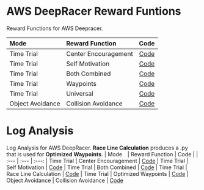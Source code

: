 # AWS DeepRacer Reward Funtions
Reward Functions for AWS Deepracer. 

| Mode⠀            |  Reward Function       | Code |
| :---             | :---                   | :---:
| Time Trial       | Center Encouragement   | [Code](https://github.com/eduardo-vidals/AWS-DeepRacer-Reward-Functions/blob/main/RewardFunction.01_Sample/reward_function.py)
| Time Trial       | Self Motivation        | [Code](https://github.com/eduardo-vidals/AWS-DeepRacer-Reward-Functions/blob/main/RewardFunction.02_SelfMotivator/reward_function.py)
| Time Trial       | Both Combined          | [Code](https://github.com/eduardo-vidals/AWS-DeepRacer-Reward-Functions/blob/main/RewardFunction.03_BothCombined/reward_function.py)
| Time Trial       | Waypoints              | [Code](https://github.com/eduardo-vidals/AWS-DeepRacer-Reward-Functions/blob/main/RewardFunction.04_ImprovedWaypoints/reward_function.py)
| Time Trial       | Universal              | [Code](https://github.com/eduardo-vidals/AWS-DeepRacer-Reward-Functions/blob/main/RewardFunction.05_UniversalModel/reward_function.py)
| Object Avoidance | Collision Avoidance    | [Code](https://github.com/eduardo-vidals/AWS-DeepRacer-Reward-Functions/blob/main/RewardFunction.06_ObjectAvoidance/reward_function.py)

# Log Analysis
Log Analysis for AWS DeepRacer. 
**Race Line Calculation** produces a .py that is used for **Optimized Waypoints**.
| Mode⠀            |  Reward Function       | Code |
| :---             | :---                   | :---:
| Time Trial       | Center Encouragement   | [Code](https://colab.research.google.com/drive/15qwuy2shvXHgFD5kNBn1VkgHQRgUoMvU?usp=sharing)
| Time Trial       | Self Motivation        | [Code](https://colab.research.google.com/drive/1C9YB3LlV53hJ96rpC4MCd5HxbJq0BFdk?usp=sharing)
| Time Trial       | Both Combined          | [Code](https://colab.research.google.com/drive/1_8SQX-NOyYI8gAoKCCmn7EpLQXQBZFLf?usp=sharing)
| Time Trial       | Race Line Calculation  | [Code](https://colab.research.google.com/drive/188JIrI5GS2X5jVRAMEnDsYao-6NFjziV?usp=sharing)
| Time Trial       | Optimized Waypoints    | [Code](https://colab.research.google.com/drive/1eFn1vWDhHr7BLUQ5big5CujIaJ87LlhR?usp=sharing)
| Object Avoidance | Collision Avoidance    | [Code](https://colab.research.google.com/drive/1yY6stPRVdt9iJ6CAnh0Mquffa3733ynG?usp=sharing)
